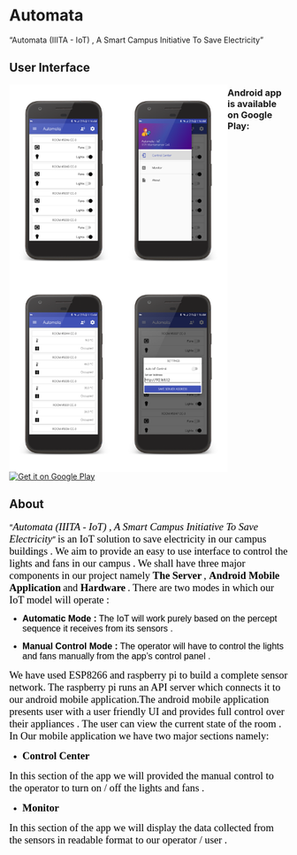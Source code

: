 # Automata
“Automata (IIITA - IoT) , A Smart Campus Initiative To Save Electricity”
## User Interface
<img src="https://github.com/anonymous-ME/Automata/blob/master/UI_art/0.png" height="350px" align="left" />
<img src="https://github.com/anonymous-ME/Automata/blob/master/UI_art/1.png" height="350px" align="left" />
<img src="https://github.com/anonymous-ME/Automata/blob/master/UI_art/2.png" height="350px" align="left" />
<img src="https://github.com/anonymous-ME/Automata/blob/master/UI_art/3.png" height="350px" align="left" />

### Android app is available on Google Play:

[<img src="https://play.google.com/intl/en_us/badges/images/generic/en_badge_web_generic.png" alt="Get it on Google Play" height="60">](https://play.google.com/store/apps/details?id=anonymous.automata)

## About

<a name="docs-internal-guid-a8090881-a246-522d-9993-e252ff542a97"></a><span style="font-variant: normal"><font color="#000000"><span style="text-decoration: none"><span style="background: transparent">“</span></span></font></span><span style="font-variant: normal"><font color="#000000"><span style="text-decoration: none"><font face="Times New Roman"><font style="font-size: 14pt" size="4">_<span style="font-weight: normal"><span style="background: transparent">Automata (IIITA - IoT) ,  A Smart Campus Initiative To Save Electricity</span></span>_</font></font></span></font></span><span style="font-variant: normal"><font color="#000000"><span style="text-decoration: none"><span style="background: transparent">”</span> </span></font></span><span style="font-variant: normal"><font color="#000000"><span style="text-decoration: none"><font face="Times New Roman"><font style="font-size: 14pt" size="4"><span style="font-style: normal"><span style="font-weight: normal"><span style="background: transparent">is an IoT solution to save electricity in our campus buildings . We aim to provide an easy to use interface to control the lights and fans in our campus . We shall have three major components in our project namely</span> </span></span></font></font></span></font></span><span style="font-variant: normal"><font color="#000000"><span style="text-decoration: none"><font face="Times New Roman"><font style="font-size: 14pt" size="4"><span style="font-style: normal">**<span style="background: transparent">The Server</span>**</span></font></font></span></font></span><span style="font-variant: normal"><font color="#000000"><span style="text-decoration: none"> <span style="background: transparent"></span> </span></font></span><span style="font-variant: normal"><font color="#000000"><span style="text-decoration: none"><font face="Times New Roman"><font style="font-size: 14pt" size="4"><span style="font-style: normal"><span style="font-weight: normal"><span style="background: transparent">,</span> </span></span></font></font></span></font></span><span style="font-variant: normal"><font color="#000000"><span style="text-decoration: none"><font face="Times New Roman"><font style="font-size: 14pt" size="4"><span style="font-style: normal">**<span style="background: transparent">Android Mobile Application</span>**</span></font></font></span></font></span><span style="font-variant: normal"><font color="#000000"><span style="text-decoration: none"> <span style="background: transparent"></span> </span></font></span><span style="font-variant: normal"><font color="#000000"><span style="text-decoration: none"><font face="Times New Roman"><font style="font-size: 14pt" size="4"><span style="font-style: normal"><span style="font-weight: normal"><span style="background: transparent">and</span> </span></span></font></font></span></font></span><span style="font-variant: normal"><font color="#000000"><span style="text-decoration: none"><font face="Times New Roman"><font style="font-size: 14pt" size="4"><span style="font-style: normal">**<span style="background: transparent">Hardware</span>**</span></font></font></span></font></span><span style="font-variant: normal"><font color="#000000"><span style="text-decoration: none"> <span style="background: transparent"></span> </span></font></span><span style="font-variant: normal"><font color="#000000"><span style="text-decoration: none"><font face="Times New Roman"><font style="font-size: 14pt" size="4"><span style="font-style: normal"><span style="font-weight: normal"><span style="background: transparent">. There are two modes in which our IoT model will operate :</span></span></span></font></font></span></font></span>

*   <font color="#000000"><font face="Arial"><font style="font-size: 12pt" size="3">**<span style="background: transparent">Automatic Mode :</span>** <span style="background: transparent">The IoT will work purely based on the percept sequence it receives from its sensors .</span></font></font></font>

*   <font color="#000000"><font face="Arial"><font style="font-size: 12pt" size="3">**<span style="background: transparent">Manual Control Mode :</span>** <span style="background: transparent">The operator will have to control the lights and fans manually from the app’s control panel .</span></font></font></font>

<font color="#000000"><font face="Times New Roman"><font style="font-size: 14pt" size="4"><span style="background: transparent">We have used ESP8266 and raspberry pi to build a complete sensor network. The raspberry pi runs an API server which connects it to our android mobile application.The android mobile application presents user with a user friendly UI and provides full control over their appliances . The user can view the current state of the room . In Our mobile application we have two major sections namely:</span></font></font></font>

*   <font color="#000000"><font face="Times New Roman"><font style="font-size: 14pt" size="4">**<span style="background: transparent">Control Center</span>**</font></font></font>

<font color="#000000"><font face="Times New Roman"><font style="font-size: 14pt" size="4"><span style="background: transparent">In this section of the app we will provided the manual control to the operator to turn on / off the lights and fans .</span></font></font></font>

*   <font color="#000000"><font face="Times New Roman"><font style="font-size: 14pt" size="4">**<span style="background: transparent">Monitor</span>**</font></font></font>

<font color="#000000"><font face="Times New Roman"><font style="font-size: 14pt" size="4"><span style="background: transparent">In this section of the app we will display the data collected from the sensors in readable format to our operator / user .</span></font></font></font>
